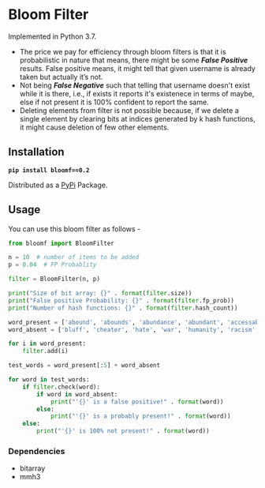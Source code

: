 # Bloom Filter

Implemented in Python 3.7.

- The price we pay for efficiency through bloom filters is that it is probabilistic in nature that means, there might be some **_False Positive_** results. False positive means, it might tell that given username is already taken but actually it’s not.
- Not being **_False Negative_** such that telling that username doesn't exist while it is there, i.e., if exists it reports it's existenece in terms of maybe, else if not present it is 100% confident to report the same.
- Deleting elements from filter is not possible because, if we delete a single element by clearing bits at indices generated by k hash functions, it might cause deletion of few other elements.

## Installation

**`pip install bloomf==0.2`**

Distributed as a [PyPi](https://pypi.org/project/bloomf/) Package.

## Usage

You can use this bloom filter as follows -

```python
from bloomf import BloomFilter

n = 10  # number of items to be added
p = 0.04  # FP Probablity

filter = BloomFilter(n, p)

print("Size of bit array: {}" . format(filter.size))
print("False positive Probability: {}" . format(filter.fp_prob))
print("Number of hash functions: {}" . format(filter.hash_count))

word_present = ['abound', 'abounds', 'abundance', 'abundant', 'accessable', 'bloom', 'blossom', 'bolster', 'bonny', 'bonus', 'bonuses']
word_absent = ['bluff', 'cheater', 'hate', 'war', 'humanity', 'racism', 'hurt', 'facebook', 'sambhav', 'twitter']

for i in word_present:
    filter.add(i)

test_words = word_present[:5] + word_absent

for word in test_words:
    if filter.check(word):
        if word in word_absent:
            print("'{}' is a false positive!" . format(word))
        else:
            print("'{}' is a probably present!" . format(word))
    else:
        print("'{}' is 100% not present!" . format(word))
```

### Dependencies

- bitarray
- mmh3
